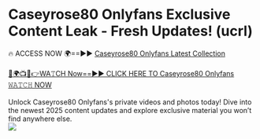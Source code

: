 # Caseyrose80 Onlyfans Exclusive Content Leak - Fresh Updates! (ucrl)

🔥 ACCESS NOW 🌍==►► <a href="https://tinyurl.com/kvy9nzfs" rel="nofollow">Caseyrose80 Onlyfans Latest Collection</a>
<br><br>
[🔴🌍📺📱👉WA𝚃CH Now==►► CLICK HERE TO Caseyrose80 Onlyfans 𝚆𝙰𝚃𝙲𝙷 NOW](https://tinyurl.com/kvy9nzfs)
<br><br>
Unlock Caseyrose80 Onlyfans's private videos and photos today! Dive into the newest 2025 content updates and explore exclusive material you won’t find anywhere else.
<br>
<a href="https://tinyurl.com/kvy9nzfs" rel="nofollow" data-target="animated-image.originalLink"><img src="https://camo.githubusercontent.com/8a4f000d20f83aca3bf7ec5f350d767afa0574a8a352519fd8cfa583a6f93a33/68747470733a2f2f692e696d6775722e636f6d2f644a486b345a712e676966" data-canonical-src="https://i.imgur.com/dJHk4Zq.gif" style="max-width: 100%; display: inline-block;" data-target="animated-image.originalImage"></a>
<br>

